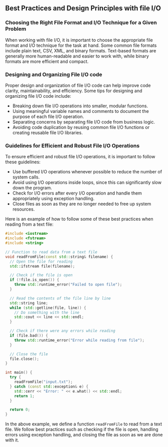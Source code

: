 ## Best Practices and Design Principles with file I/O
### Choosing the Right File Format and I/O Technique for a Given Problem
When working with file I/O, it is important to choose the appropriate file format and I/O technique for the task at hand. Some common file formats include plain text, CSV, XML, and binary formats. Text-based formats are generally more human-readable and easier to work with, while binary formats are more efficient and compact.

### Designing and Organizing File I/O code
Proper design and organization of file I/O code can help improve code clarity, maintainability, and efficiency. Some tips for designing and organizing file I/O code include:
* Breaking down file I/O operations into smaller, modular functions.
* Using meaningful variable names and comments to document the purpose of each file I/O operation.
* Separating concerns by separating file I/O code from business logic.
* Avoiding code duplication by reusing common file I/O functions or creating reusable file I/O libraries.

### Guidelines for Efficient and Robust File I/O Operations
To ensure efficient and robust file I/O operations, it is important to follow these guidelines:
* Use buffered I/O operations whenever possible to reduce the number of system calls.
* Avoid using I/O operations inside loops, since this can significantly slow down the program.
* Check for I/O errors after every I/O operation and handle them appropriately using exception handling.
* Close files as soon as they are no longer needed to free up system resources.

Here is an example of how to follow some of these best practices when reading from a text file:
```cpp
#include <iostream>
#include <fstream>
#include <string>

// Function to read data from a text file
void readFromFile(const std::string& filename) {
  // Open the file for reading
  std::ifstream file(filename);

  // Check if the file is open
  if (!file.is_open()) {
    throw std::runtime_error("Failed to open file");
  }

  // Read the contents of the file line by line
  std::string line;
  while (std::getline(file, line)) {
    // Do something with the line
    std::cout << line << std::endl;
  }

  // Check if there were any errors while reading
  if (file.bad()) {
    throw std::runtime_error("Error while reading from file");
  }

  // Close the file
  file.close();
}

int main() {
  try {
    readFromFile("input.txt");
  } catch (const std::exception& e) {
    std::cerr << "Error: " << e.what() << std::endl;
    return 1;
  }

  return 0;
}
```
In the above example, we define a function `readFromFile` to read from a text file. We follow best practices such as checking if the file is open, handling errors using exception handling, and closing the file as soon as we are done with it.